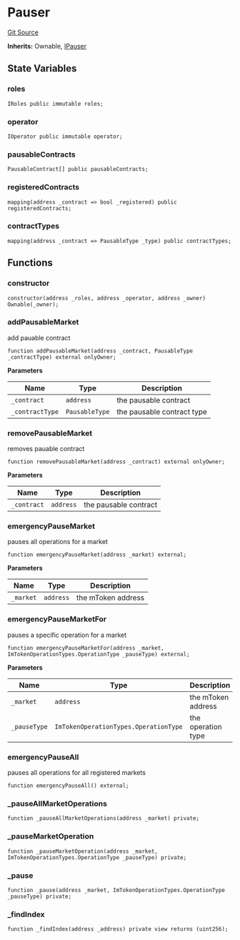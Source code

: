 # Pauser
[Git Source](https://github.com/https://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@malda-protocol/malda-lending/blob/3408a5de0b7e9a81798e0551731f955e891c66df/src\pauser\Pauser.sol)

**Inherits:**
Ownable, [IPauser](/src\interfaces\IPauser.sol\interface.IPauser.md)


## State Variables
### roles

```solidity
IRoles public immutable roles;
```


### operator

```solidity
IOperator public immutable operator;
```


### pausableContracts

```solidity
PausableContract[] public pausableContracts;
```


### registeredContracts

```solidity
mapping(address _contract => bool _registered) public registeredContracts;
```


### contractTypes

```solidity
mapping(address _contract => PausableType _type) public contractTypes;
```


## Functions
### constructor


```solidity
constructor(address _roles, address _operator, address _owner) Ownable(_owner);
```

### addPausableMarket

add pauable contract


```solidity
function addPausableMarket(address _contract, PausableType _contractType) external onlyOwner;
```
**Parameters**

|Name|Type|Description|
|----|----|-----------|
|`_contract`|`address`|the pausable contract|
|`_contractType`|`PausableType`|the pausable contract type|


### removePausableMarket

removes pauable contract


```solidity
function removePausableMarket(address _contract) external onlyOwner;
```
**Parameters**

|Name|Type|Description|
|----|----|-----------|
|`_contract`|`address`|the pausable contract|


### emergencyPauseMarket

pauses all operations for a market


```solidity
function emergencyPauseMarket(address _market) external;
```
**Parameters**

|Name|Type|Description|
|----|----|-----------|
|`_market`|`address`|the mToken address|


### emergencyPauseMarketFor

pauses a specific operation for a market


```solidity
function emergencyPauseMarketFor(address _market, ImTokenOperationTypes.OperationType _pauseType) external;
```
**Parameters**

|Name|Type|Description|
|----|----|-----------|
|`_market`|`address`|the mToken address|
|`_pauseType`|`ImTokenOperationTypes.OperationType`|the operation type|


### emergencyPauseAll

pauses all operations for all registered markets


```solidity
function emergencyPauseAll() external;
```

### _pauseAllMarketOperations


```solidity
function _pauseAllMarketOperations(address _market) private;
```

### _pauseMarketOperation


```solidity
function _pauseMarketOperation(address _market, ImTokenOperationTypes.OperationType _pauseType) private;
```

### _pause


```solidity
function _pause(address _market, ImTokenOperationTypes.OperationType _pauseType) private;
```

### _findIndex


```solidity
function _findIndex(address _address) private view returns (uint256);
```

